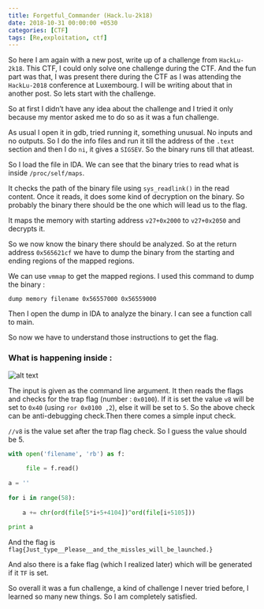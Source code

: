```yaml
---
title: Forgetful_Commander (Hack.lu-2k18)
date: 2018-10-31 00:00:00 +0530
categories: [CTF]
tags: [Re,exploitation, ctf]
---
```


So here I am again with a new post, write up of a challenge from `HackLu-2k18`. This CTF, I could only solve one challenge during the CTF. And the fun part was that, I was present there during the CTF as I was attending the `HackLu-2018` conference at Luxembourg. I will be writing about that in another post. So lets start with the challenge.

So at first I didn’t have any idea about the challenge and I tried it only because my mentor asked me to do so as it was a fun challenge.

As usual I open it in gdb, tried running it, something unusual. No inputs and no outputs. So I do the info files and run it till the address of the `.text` section and then I do `ni`, it gives a `SIGSEV`. So the binary runs till that atleast.

So I load the file in IDA. We can see that the binary tries to read what is inside `/proc/self/maps`.

It checks the path of the binary file using `sys_readlink()` in the read content. Once it reads, it does some kind of decryption on the binary. So probably the binary there should be the one which will lead us to the flag.

It maps the memory with starting address `v27+0x2000` to `v27+0x2050` and decrypts it.

So we now know the binary there should be analyzed. So at the return address `0x565621cf` we have to dump the binary from the starting and ending regions of the mapped regions.

We can use `vmmap` to get the mapped regions. I used this command to dump the binary :

`dump memory filename 0x56557000 0x56559000`

Then I open the dump in IDA to analyze the binary. I can see a function call to main.

So now we have to understand those instructions to get the flag.

### What is happening inside :

![alt text](assets/lib/forgetfulcommander1.png "forgetfulcommander1")

The input is given as the command line argument. It then reads the flags and checks for the trap flag (number : `0x0100`). If it is set the value `v8` will be set to `0x40` (using `ror 0x0100 ,2`), else it will be set to `5`. So the above check can be anti-debugging check.Then there comes a simple input check.

`//v8` is the value set after the trap flag check. So I guess the value should be 5.

```python
with open('filename', 'rb') as f:
 
     file = f.read()
 
a = ''
 
for i in range(58):
 
    a += chr(ord(file[5*i+5+4104])^ord(file[i+5105]))
 
print a
```

And the flag is `flag{Just_type__Please__and_the_missles_will_be_launched.}`

And also there is a fake flag (which I realized later) which will be generated if it `TF` is set.

So overall it was a fun challenge, a kind of challenge I never tried before, I learned so many new things. So I am completely satisfied.
